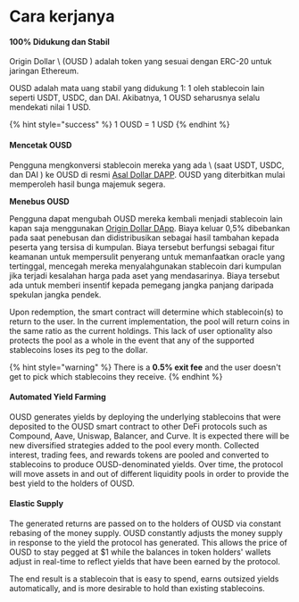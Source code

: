 # Cara kerjanya

#### 100% Didukung dan Stabil

Origin Dollar \ (OUSD \) adalah token yang sesuai dengan ERC-20 untuk jaringan Ethereum.

OUSD adalah mata uang stabil yang didukung 1: 1 oleh stablecoin lain seperti USDT, USDC, dan DAI. Akibatnya, 1 OUSD seharusnya selalu mendekati nilai 1 USD.

{% hint style="success" %}
1 OUSD = 1 USD
{% endhint %}

#### Mencetak OUSD

Pengguna mengkonversi stablecoin mereka yang ada \ (saat USDT, USDC, dan DAI \) ke OUSD di resmi [Asal Dollar DAPP](www.ousd.com). OUSD yang diterbitkan mulai memperoleh hasil bunga majemuk segera.

**Menebus OUSD**

Pengguna dapat mengubah OUSD mereka kembali menjadi stablecoin lain kapan saja menggunakan [Origin Dollar DApp](www.ousd.com). Biaya keluar 0,5% dibebankan pada saat penebusan dan didistribusikan sebagai hasil tambahan kepada peserta yang tersisa di kumpulan. Biaya tersebut berfungsi sebagai fitur keamanan untuk mempersulit penyerang untuk memanfaatkan oracle yang tertinggal, mencegah mereka menyalahgunakan stablecoin dari kumpulan jika terjadi kesalahan harga pada aset yang mendasarinya. Biaya tersebut ada untuk memberi insentif kepada pemegang jangka panjang daripada spekulan jangka pendek.

Upon redemption, the smart contract will determine which stablecoin\(s\) to return to the user. In the current implementation, the pool will return coins in the same ratio as the current holdings. This lack of user optionality also protects the pool as a whole in the event that any of the supported stablecoins loses its peg to the dollar.

{% hint style="warning" %}
There is a **0.5% exit fee** and the user doesn't get to pick which stablecoins they receive.
{% endhint %}

#### A**utomated Yield Farming**

OUSD generates yields by deploying the underlying stablecoins that were deposited to the OUSD smart contract to other DeFi protocols such as Compound, Aave, Uniswap, Balancer, and Curve. It is expected there will be new diversified strategies added to the pool every month. Collected interest, trading fees, and rewards tokens are pooled and converted to stablecoins to produce OUSD-denominated yields. Over time, the protocol will move assets in and out of different liquidity pools in order to provide the best yield to the holders of OUSD.

#### **Elastic Supply**

The generated returns are passed on to the holders of OUSD via constant rebasing of the money supply. OUSD constantly adjusts the money supply in response to the yield the protocol has generated. This allows the price of OUSD to stay pegged at $1 while the balances in token holders' wallets adjust in real-time to reflect yields that have been earned by the protocol.

The end result is a stablecoin that is easy to spend, earns outsized yields automatically, and is more desirable to hold than existing stablecoins.

